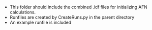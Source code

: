 
- This folder should include the combined .idf files for initializing AFN calculations.
- Runfiles are created by CreateRuns.py in the parent directory
- An example runfile is included
